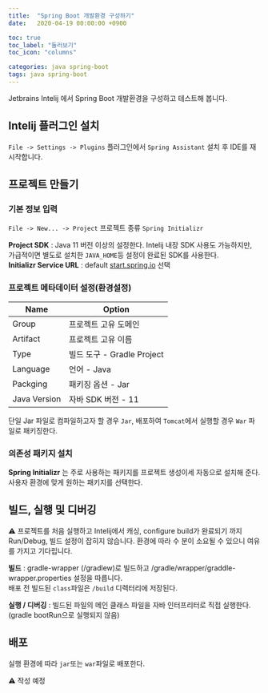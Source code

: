 ```yaml
---
title:  "Spring Boot 개발환경 구성하기"
date:   2020-04-19 00:00:00 +0900

toc: true
toc_label: "둘러보기"
toc_icon: "columns"

categories: java spring-boot
tags: java spring-boot
---
```


Jetbrains Intelij 에서 Spring Boot 개발환경을 구성하고 테스트해 봅니다.


## Intelij 플러그인 설치

`File -> Settings -> Plugins` 플러그인에서 `Spring Assistant` 설치 후 IDE를 재시작합니다.

## 프로젝트 만들기

### 기본 정보 입력

`File -> New... -> Project` 프로젝트 종류 `Spring Initializr` 

**Project SDK** : Java 11 버전 이상의  설정한다. Intelij 내장 SDK 사용도 가능하지만, 가급적이면 별도로 설치한 `JAVA_HOME`등 설정이 완료된 SDK를 사용한다.  
**Initializr Service URL** : default [start.spring.io](https://start.spring.io) 선택

### 프로젝트 메타데이터 설정(환경설정)

|Name|Option|
|---|-----|
|Group|프로젝트 고유 도메인
|Artifact|프로젝트 고유 이름
|Type|빌드 도구 - Gradle Project
|Language|언어 - Java
|Packging|패키징 옵션 - Jar
|Java Version|자바 SDK 버전 - 11

단일 Jar 파일로 컴파일하고자 할 경우 `Jar`, 배포하여 `Tomcat`에서 실행할 경우 `War` 파일로 패키징한다.

### 의존성 패키지 설치

**Spring Initializr** 는 주로 사용하는 패키지를 프로젝트 생성이세 자동으로 설치해 준다. 사용자 환경에 맞게 원하는 패키지를 선택한다.


## 빌드, 실행 및 디버깅

⚠ 프로젝트를 처음 실행하고 Intelij에서 캐싱, configure build가 완료되기 까지 Run/Debug, 빌드 설정이 잡히지 않습니다. 환경에 따라 수 분이 소요될 수 있으니 여유를 가지고 기다립니다.

**빌드** : gradle-wrapper (/gradlew)로 빌드하고 /gradle/wrapper/graddle-wrapper.properties 설정을 따릅니다.   
배포 전 빌드된 `class`파일은 `/build` 디렉터리에 저장된다.

**실행 / 디버깅** : 빌드된 파일의 메인 클래스 파일을 자바 인터프리터로 직접 실행한다. (gradle bootRun으로 실행되지 않음)

## 배포
실행 환경에 따라 `jar`또는 `war`파일로 배포한다.

⚠ 작성 예정